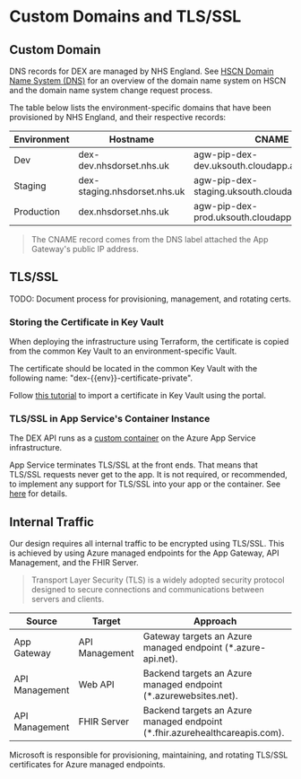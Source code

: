 # Custom Domains and TLS/SSL

## Custom Domain

DNS records for DEX are managed by NHS England. See [HSCN Domain Name System (DNS)](https://digital.nhs.uk/services/health-and-social-care-network/hscn-technical-guidance/dns) for an overview of the domain name system on HSCN and the domain name system change request process.

The table below lists the environment-specific domains that have been provisioned by NHS England, and their respective records:

| Environment | Hostname | CNAME |
| ------------| -------- | ----- |
| Dev | dex-dev.nhsdorset.nhs.uk | agw-pip-dex-dev.uksouth.cloudapp.azure.com |
| Staging | dex-staging.nhsdorset.nhs.uk | agw-pip-dex-staging.uksouth.cloudapp.azure.com |
| Production | dex.nhsdorset.nhs.uk | agw-pip-dex-prod.uksouth.cloudapp.azure.com |

> The CNAME record comes from the DNS label attached the App Gateway's public IP address.

## TLS/SSL

TODO: Document process for provisioning, management, and rotating certs.

### Storing the Certificate in Key Vault

When deploying the infrastructure using Terraform, the certificate is copied from the common Key Vault to an environment-specific Vault.

The certificate should be located in the common Key Vault with the following name: "dex-{{env}}-certificate-private".

Follow [this tutorial](https://learn.microsoft.com/en-us/azure/key-vault/certificates/tutorial-import-certificate?tabs=azure-portal) to import a certificate in Key Vault using the portal.

### TLS/SSL in App Service's Container Instance

The DEX API runs as a [custom container](https://learn.microsoft.com/en-us/azure/app-service/quickstart-custom-container) on the Azure App Service infrastructure.

App Service terminates TLS/SSL at the front ends. That means that TLS/SSL requests never get to the app. It is not required, or recommended, to implement any support for TLS/SSL into your app or the container. See [here](https://learn.microsoft.com/en-us/azure/app-service/configure-custom-container#detect-https-session) for details.

## Internal Traffic

Our design requires all internal traffic to be encrypted using TLS/SSL. This is achieved by using Azure managed endpoints for the App Gateway, API Management, and the FHIR Server.

> Transport Layer Security (TLS) is a widely adopted security protocol designed to secure connections and communications between servers and clients.

| Source         | Target         | Approach |
| -------------- | -------------- | -------- |
| App Gateway    | API Management | Gateway targets an Azure managed endpoint (*.azure-api.net). |
| API Management | Web API        | Backend targets an Azure managed endpoint (*.azurewebsites.net). |
| API Management | FHIR Server    | Backend targets an Azure managed endpoint (*.fhir.azurehealthcareapis.com). |

Microsoft is responsible for provisioning, maintaining, and rotating TLS/SSL certificates for Azure managed endpoints.